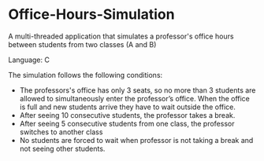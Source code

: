# Office-Hours-Simulation
A multi-threaded application that simulates a professor's office hours between students from two classes (A and B)

Language: C

The simulation follows the following conditions:
- The professors's office has only 3 seats, so no more than 3 students are allowed to simultaneously enter the professor’s office. When the office is full and new 
students arrive they have to wait outside the office.
- After seeing 10 consecutive students, the professor takes a break.
- After seeing 5 consecutive students from one class, the professor switches to another class
- No students are forced to wait when professor is not taking a break and not seeing other students.
